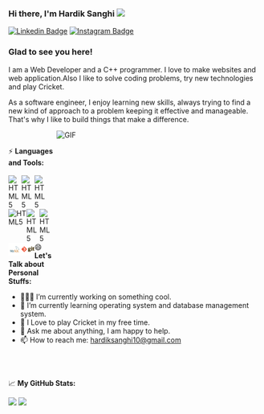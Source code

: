  ### Hi there, I'm  Hardik Sanghi <img src="https://media.giphy.com/media/hvRJCLFzcasrR4ia7z/giphy.gif" width="25px">


[![Linkedin Badge](https://img.shields.io/badge/-LinkedIn-0e76a8?style=flat-square&logo=Linkedin&logoColor=white)](https://www.linkedin.com/in/hardik-sanghi-83417b197/)
[![Instagram Badge](https://img.shields.io/badge/-Instagram-e4405f?style=flat-square&logo=Instagram&logoColor=white)](https://www.instagram.com/hardiksanghi10/)


### Glad to see you here!

I am a Web Developer and a C++ programmer. I love to make websites and web application.Also I like to solve coding problems, try new technologies and play Cricket.

As a software engineer, I enjoy learning new skills, always trying to find a new kind of approach to a problem keeping it effective and manageable. That's why I like to build things that make a difference.

<img align="right" alt="GIF" src="https://user-images.githubusercontent.com/48574130/118494691-0edbae00-b740-11eb-9b33-96acd66602dc.gif" width="408" height="318" />

 
 </br>

⚡ **Languages and Tools:**
<br/>
<br/>
<img align="left" alt="HTML5" width="26px" src="https://raw.githubusercontent.com/abranhe/programming-languages-logos/master/src/cpp/cpp.png" />
<img align="left" alt="HTML5" width="26px" src="https://github.com/abranhe/programming-languages-logos/blob/master/src/html/html.png" />
<img align="left" alt="HTML5" width="26px" src="https://github.com/abranhe/programming-languages-logos/blob/master/src/javascript/javascript.png" />
<img align="left" alt="HTML5" width="36px" src="https://encrypted-tbn0.gstatic.com/images?q=tbn:ANd9GcRZzScUvhtRUEkmLevfJlQRBsRBTwNv4fldpg&usqp=CAU"/>
<img align="left" alt="HTML5" width="26px" src="https://raw.githubusercontent.com/abranhe/programming-languages-logos/master/src/php/php.png" />
<img align="left" alt="HTML5" width="26px" src="https://www.pngix.com/pngfile/middle/269-2693472_mongodb-database-icon-svg-mongodb-logo-png-transparent.png"/>
<img align="left" alt="HTML5" width="26px" src="https://raw.githubusercontent.com/github/explore/80688e429a7d4ef2fca1e82350fe8e3517d3494d/topics/mysql/mysql.png" />
<img align="left" alt="HTML5" width="26px" src="https://raw.githubusercontent.com/github/explore/80688e429a7d4ef2fca1e82350fe8e3517d3494d/topics/git/git.png" />
 


<br/>
<br/>
<br/>

😄 **Let's Talk about Personal Stuffs:**

- 👨🏻‍💻 I’m currently working on something cool.
- 🌱 I’m currently learning operating system and database management system.
- 🏏 I Love to play Cricket in my free time.
- 💬 Ask me about anything, I am happy to help.
- 📫 How to reach me: hardiksanghi10@gmail.com 


<br/>
<br/>

📈 **My GitHub Stats:**

<p>
  <img height="180em" src="https://github-readme-stats.vercel.app/api?username=hardiksanghi&show_icons=true&hide_border=true&&count_private=true&include_all_commits=true" />
  <img height="180em" src="https://github-readme-stats.vercel.app/api/top-langs/?username=hardiksanghi&exclude_repo=KNN-Image-Classification&show_icons=true&hide_border=true&layout=compact&langs_count=8"/>
</p>

<!--
 
Here are some ideas to get you started:

- 🔭 I’m currently working on ...
- 🌱 I’m currently learning ...
- 👯 I’m looking to collaborate on ...
- 🤔 I’m looking for help with ...
- 💬 Ask me about ...
- 📫 How to reach me: ...
- 😄 Pronouns: ...
- ⚡ Fun fact: ...
-->

